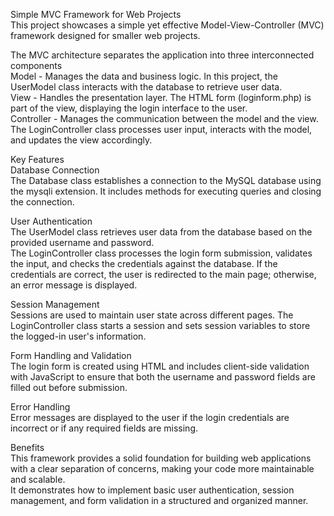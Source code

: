 Simple MVC Framework for Web Projects<br>
This project showcases a simple yet effective Model-View-Controller (MVC) framework designed for smaller web projects.

The MVC architecture separates the application into three interconnected components<br>
Model - Manages the data and business logic. In this project, the UserModel class interacts with the database to retrieve user data.<br>
View - Handles the presentation layer. The HTML form (loginform.php) is part of the view, displaying the login interface to the user.<br>
Controller - Manages the communication between the model and the view. The LoginController class processes user input, interacts with the model, and updates the view accordingly.

Key Features<br>
Database Connection<br>
The Database class establishes a connection to the MySQL database using the mysqli extension. It includes methods for executing queries and closing the connection.

User Authentication<br>
The UserModel class retrieves user data from the database based on the provided username and password.<br>
The LoginController class processes the login form submission, validates the input, and checks the credentials against the database. If the credentials are correct, the user is redirected to the main page; otherwise, an error message is displayed.

Session Management<br>
Sessions are used to maintain user state across different pages. The LoginController class starts a session and sets session variables to store the logged-in user's information.

Form Handling and Validation<br>
The login form is created using HTML and includes client-side validation with JavaScript to ensure that both the username and password fields are filled out before submission.

Error Handling<br>
Error messages are displayed to the user if the login credentials are incorrect or if any required fields are missing.

Benefits<br>
This framework provides a solid foundation for building web applications with a clear separation of concerns, making your code more maintainable and scalable.<br>
It demonstrates how to implement basic user authentication, session management, and form validation in a structured and organized manner.
